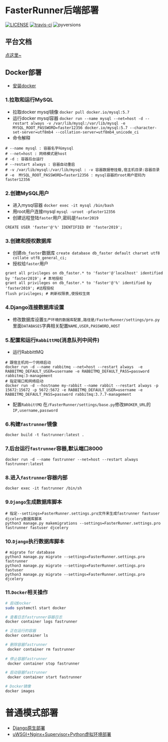 # FasterRunner后端部署

[![LICENSE](https://img.shields.io/github/license/HttpRunner/FasterRunner.svg)](https://github.com/HttpRunner/FasterRunner/blob/master/LICENSE) [![travis-ci](https://travis-ci.org/HttpRunner/FasterRunner.svg?branch=master)](https://travis-ci.org/HttpRunner/FasterRunner) ![pyversions](https://img.shields.io/pypi/pyversions/Django.svg)

## 平台文档
[点这里~](https://www.yuque.com/lihuacai/sggdx7/cn5ncg)

## Docker部署
- [安装docker](https://yeasy.gitbook.io/docker_practice/install/centos) 
### 1.拉取和运行MySQL
- 拉取docker mysql镜像 `docker pull docker.io/mysql:5.7 `
- 运行docker mysql容器
`docker run --name mysql --net=host -d --restart always -v /var/lib/mysql:/var/lib/mysql -e  MYSQL_ROOT_PASSWORD=faster12356 docker.io/mysql:5.7 --character-set-server=utf8mb4 --collation-server=utf8mb4_unicode_ci`
- 命令解释
```
# --name mysql : 容器名字叫mysql
# --net=host : 网络模式是host
# -d : 容器后台运行
# --restart always : 容器自动重启
# -v /var/lib/mysql:/var/lib/mysql : -v 容器数据卷挂载,宿主机目录:容器目录
# -e  MYSQL_ROOT_PASSWORD=faster12356 : mysql容器的root用户密码为faster12356
```
### 2.创建MySQL用户
- 进入mysql容器 `docker exec -it mysql /bin/bash`
- 用root用户连接mysql `mysql -uroot -pfaster12356`
- 创建远程登陆`faster`用户,密码是`faster2019` 
```
CREATE USER 'faster'@'%' IDENTIFIED BY 'faster2019';
```
### 3.创建和授权数据库
- 创建`db_faster`数据库
`create database db_faster default charset utf8 collate utf8_general_ci;` 
- 授权给`faster`用户
```
grant all privileges on db_faster.* to 'faster'@'localhost' identified by 'faster2019'; # 本地授权
grant all privileges on db_faster.* to 'faster'@'%' identified by 'faster2019'; #远程授权
flush privileges; # 刷新权限表,使授权生效
```
### 4.Django连接数据库设置
- 修改数据库设置`生产环境的数据库配置,路径是/FasterRunner/settings/pro.py`里面`DATABASES`字典相关配置`NAME,USER,PASSWORD,HOST`

### 5.配置和运行`RabbittMQ`(消息队列中间件)
- 运行RabbittMQ
```
# 跟宿主机同一个网络启动
docker run -d --name rabbitmq --net=host --restart always  -e RABBITMQ_DEFAULT_USER=username -e RABBITMQ_DEFAULT_PASS=password rabbitmq:3-management
# 指定端口和网络启动
docker run -d --hostname my-rabbit --name rabbit --restart always -p 15672:15672 -p 5672:5672 -e RABBITMQ_DEFAULT_USER=username -e RABBITMQ_DEFAULT_PASS=password rabbitmq:3.7.7-management
```
- 配置`RabbittMQ`
在`/FasterRunner/settings/base.py`修改`BROKER_URL`的`IP,username,password`

### 6.构建`fastrunner`镜像
`docker build -t fastrunner:latest .`

### 7.后台运行`fastrunner`容器,默认端口8000
`docker run -d --name fastrunner --net=host --restart always fastrunner:latest`

### 8.进入`fastrunner`容器内部
`docker exec -it fastrunner /bin/sh`

### 9.`Django`生成数据库脚本
```
# 指定--settings=FasterRunner.settings.pro文件来生成fastrunner fastuser djcelery数据库脚本
python3 manage.py makemigrations --settings=FasterRunner.settings.pro fastrunner fastuser djcelery
```

### 10.`Django`执行数据库脚本
```
# migrate for database
python3 manage.py migrate --settings=FasterRunner.settings.pro fastrunner
python3 manage.py migrate --settings=FasterRunner.settings.pro fastuser
python3 manage.py migrate --settings=FasterRunner.settings.pro djcelery
```
### 11.`Docker`相关操作
```bash
# 启动Docker
sudo systemctl start docker

# 查看日志fastrunner容器日志
docker container logs fastrunner

# 正在运行的容器
docker container ls

# 删除容器fastrunner
 docker container rm fastrunner
 
# 停止容器fastrunner
 docker container stop fastrunner

# 启动容器fastrunner
 docker container start fastrunner 

# Docker镜像
docker images

```


# 普通模式部署
- [Django原生部署](https://www.jianshu.com/p/e26ccc21ddf2)
- [uWSGI+Nginx+Supervisor+Python虚拟环境部署](https://www.jianshu.com/p/577a966b0998)